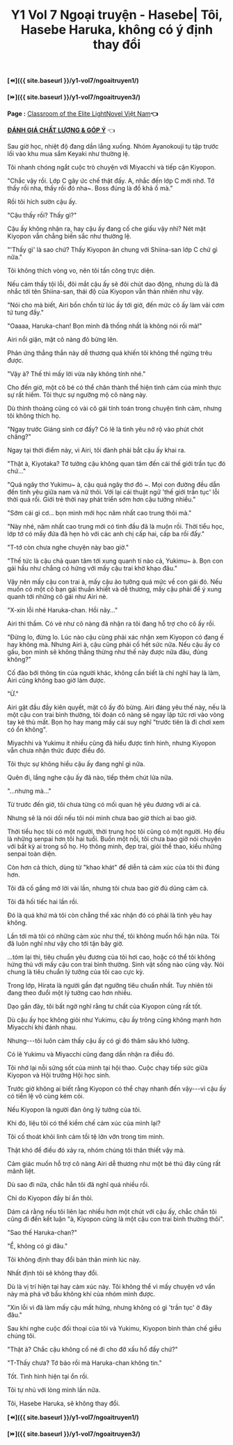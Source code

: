 ﻿---
layout: post
title: Y1 Vol 7 Ngoại truyện - Hasebe| Tôi, Hasebe Haruka, không có ý định thay đổi
permalink: /y1-vol7/ngoaitruyen2/
---

**[⏪]({{ site.baseurl }}/y1-vol7/ngoaitruyen1/)**

**[⏩]({{ site.baseurl }}/y1-vol7/ngoaitruyen3/)**

**Page :** [Classroom of the Elite LightNovel Việt Nam](http://facebook.com/Classroom.of.the.Elite.VN)**👈**

[**ĐÁNH GIÁ CHẤT LƯỢNG & GÓP Ý**](https://bit.ly/danhgiagopy) 👈

Sau giờ học, nhiệt độ đang dần lắng xuống. Nhóm Ayanokouji tụ tập trước lối vào khu mua sắm Keyaki như thường lệ.

Tôi nhanh chóng ngắt cuộc trò chuyện với Miyacchi và tiếp cận Kiyopon.

\"Chắc vậy rồi. Lớp C gây ức chế thật đấy. A, nhắc đến lớp C mới nhớ. Tớ thấy rồi nha, thấy rồi đó nha\~. Boss đúng là đồ khả ố mà.\"

Rồi tôi hích sườn cậu ấy.

\"Cậu thấy rồi? Thấy gì?\"

Cậu ấy không nhận ra, hay cậu ấy đang cố che giấu vậy nhỉ? Nét mặt Kiyopon vẫn chẳng biến sắc như thường lệ.

\"\'Thấy gì\' là sao chứ? Thấy Kiyopon ăn chung với Shiina-san lớp C chứ gì nữa.\"

Tôi không thích vòng vo, nên tôi tấn công trực diện.

Nếu cảm thấy tội lỗi, đôi mắt cậu ấy sẽ đôi chút dao động, nhưng dù là đã nhắc tới tên Shiina-san, thái độ của Kiyopon vẫn thản nhiên như vậy.

\"Nói cho mà biết, Airi bồn chồn từ lúc ấy tới giờ, đến mức cô ấy làm vãi cơm tứ tung đấy.\"

\"Oaaaa, Haruka-chan! Bọn mình đã thống nhất là không nói rồi mà!\"

Airi nổi giận, mặt cô nàng đỏ bừng lên.

Phản ứng thẳng thắn này dễ thương quá khiến tôi không thể ngừng trêu được.

\"Vậy à? Thế thì mấy lời vừa nãy không tính nhé.\"

Cho đến giờ, một cô bé có thể chân thành thể hiện tình cảm của mình thực sự rất hiếm. Tôi thực sự ngưỡng mộ cô nàng này.

Dù thỉnh thoảng cũng có vài cô gái tính toán trong chuyện tình cảm, nhưng tôi không thích họ.

\"Ngay trước Giáng sinh cơ đấy? Có lẽ là tình yêu nở rộ vào phút chót chăng?\"

Ngay tại thời điểm này, vì Airi, tôi đành phải bắt cậu ấy khai ra.

\"Thật à, Kiyotaka? Tớ tưởng cậu không quan tâm đến cái thế giới trần tục đó chứ\...\"

\"Quá ngây thơ Yukimu\~ à, cậu quá ngây thơ đó \~. Mọi con đường đều dẫn đến tình yêu giữa nam và nữ thôi. Với lại cái thuật ngữ \'thế giới trần tục\' lỗi thời quá rồi. Giới trẻ thời nay phát triển sớm hơn cậu tưởng nhiều.\"

\"Sớm cái gì cơ\... bọn mình mới học năm nhất cao trung thôi mà.\"

\"Này nhé, năm nhất cao trung mới có tình đầu đã là muộn rồi. Thời tiểu học, lớp tớ có mấy đứa đã hẹn hò với các anh chị cấp hai, cấp ba rồi đấy.\"

\"T-tớ còn chưa nghe chuyện này bao giờ.\"

\"Thế tức là cậu chả quan tâm tới xung quanh tí nào cả, Yukimu\~ à. Bọn con gái hầu như chẳng có hứng với mấy cậu trai khờ khạo đâu.\"

Vậy nên mấy cậu con trai à, mấy cậu ảo tưởng quá mức về con gái đó. Nếu muốn có một cô bạn gái thuần khiết và dễ thương, mấy cậu phải để ý xung quanh tới những cô gái như Airi nè.

\"X-xin lỗi nhé Haruka-chan. Hồi nãy\...\"

Airi thì thầm. Có vẻ như cô nàng đã nhận ra tôi đang hỗ trợ cho cô ấy rồi.

\"Đừng lo, đừng lo. Lúc nào cậu cũng phải xác nhận xem Kiyopon có đang ế hay không mà. Nhưng Airi à, cậu cũng phải cố hết sức nữa. Nếu cậu ấy có gấu, bọn mình sẽ không thẳng thừng như thế này được nữa đâu, đúng không?\"

Cố đào bới thông tin của người khác, không cần biết là chỉ nghĩ hay là làm, Airi cũng không bao giờ làm được.

\"Ừ.\"

Airi gật đầu đầy kiên quyết, mặt cô ấy đỏ bừng. Airi đáng yêu thế này, nếu là một cậu con trai bình thường, tôi đoán cô nàng sẽ ngay lập tức rơi vào vòng tay kẻ thù mất. Bọn họ hay mang mấy cái suy nghĩ \"trước tiên là đi chơi xem có ổn không\".

Miyachhi và Yukimu ít nhiều cũng đã hiểu được tình hình, nhưng Kiyopon vẫn chưa nhận thức được điều đó.

Tôi thực sự không hiểu cậu ấy đang nghĩ gì nữa.

Quên đi, lắng nghe cậu ấy đã nào, tiếp thêm chút lửa nữa.

\"\...nhưng mà\...\"

Từ trước đến giờ, tôi chưa từng có mối quan hệ yêu đương với ai cả.

Nhưng sẽ là nói dối nếu tôi nói mình chưa bao giờ thích ai bao giờ.

Thời tiểu học tôi có một người, thời trung học tôi cũng có một người. Họ đều là những senpai hơn tôi hai tuổi. Buồn một nỗi, tôi chưa bao giờ nói chuyện với bất kỳ ai trong số họ. Họ thông minh, đẹp trai, giỏi thể thao, kiểu những senpai toàn diện.

Còn hơn cả thích, dùng từ \"khao khát\" để diễn tả cảm xúc của tôi thì đúng hơn.

Tôi đã cố gắng mở lời vài lần, nhưng tôi chưa bao giờ đủ dũng cảm cả.

Tôi đã hối tiếc hai lần rồi.

Đó là quá khứ mà tôi còn chẳng thể xác nhận đó có phải là tình yêu hay không.

Lần tới mà tôi có những cảm xúc như thế, tôi không muốn hối hận nữa. Tôi đã luôn nghĩ như vậy cho tới tận bây giờ.

\...tóm lại thì, tiêu chuẩn yêu đương của tôi hơi cao, hoặc có thể tôi không hứng thú với mấy cậu con trai bình thường. Sinh vật sống nào cũng vậy. Nói chung là tiêu chuẩn lý tưởng của tôi cao cực kỳ.

Trong lớp, Hirata là người gần đạt ngưỡng tiêu chuẩn nhất. Tuy nhiên tôi đang theo đuổi một lý tưởng cao hơn nhiều.

Dạo gần đây, tôi bất ngờ nghĩ rằng tư chất của Kiyopon cũng rất tốt.

Dù cậu ấy học không giỏi như Yukimu, cậu ấy trông cũng không mạnh hơn Miyacchi khi đánh nhau.

Nhưng---tôi luôn cảm thấy cậu ấy có gì đó thâm sâu khó lường.

Có lẽ Yukimu và Miyacchi cũng đang dần nhận ra điều đó.

Tôi nhớ lại nỗi sửng sốt của mình tại hội thao. Cuộc chạy tiếp sức giữa Kiyopon và Hội trưởng Hội học sinh.

Trước giờ không ai biết rằng Kiyopon có thể chạy nhanh đến vậy---vì cậu ấy có tiền lệ vô cùng kém cỏi.

Nếu Kiyopon là người đàn ông lý tưởng của tôi.

Khi đó, liệu tôi có thể kiềm chế cảm xúc của mình lại?

Tôi cố thoát khỏi linh cảm tồi tệ lởn vởn trong tim mình.

Thật khó để điều đó xảy ra, nhóm chúng tôi thân thiết vậy mà.

Cảm giác muốn hỗ trợ cô nàng Airi dễ thương như một bé thú đây cũng rất mãnh liệt.

Dù sao đi nữa, chắc hẳn tôi đã nghĩ quá nhiều rồi.

Chỉ do Kiyopon đầy bí ẩn thôi.

Dám cá rằng nếu tôi liên lạc nhiều hơn một chút với cậu ấy, chắc chắn tôi cũng đi đến kết luận \"à, Kiyopon cũng là một cậu con trai bình thường thôi\".

\"Sao thế Haruka-chan?\"

\"Ể, không có gì đâu.\"

Tôi không định thay đổi bản thân mình lúc này.

Nhất định tôi sẽ không thay đổi.

Dù là vị trí hiện tại hay cảm xúc này. Tôi không thể vì mấy chuyện vớ vẩn này mà phá vỡ bầu không khí của nhóm mình được.

\"Xin lỗi vì đã làm mấy cậu mất hứng, nhưng không có gì \'trần tục\' ở đây đâu.\"

Sau khi nghe cuộc đối thoại của tôi và Yukimu, Kiyopon bình thản chế giễu chúng tôi.

\"Thật à? Chắc cậu không cố né đi cho đỡ xấu hổ đấy chứ?\"

\"T-Thấy chưa? Tớ bảo rồi mà Haruka-chan không tin.\"

Tốt. Tình hình hiện tại ổn rồi.

Tôi tự nhủ với lòng mình lần nữa.

Tôi, Hasebe Haruka, sẽ không thay đổi.

**[⏪]({{ site.baseurl }}/y1-vol7/ngoaitruyen1/)**

**[⏩]({{ site.baseurl }}/y1-vol7/ngoaitruyen3/)**
